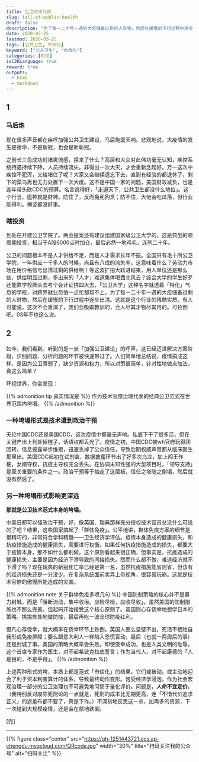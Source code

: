 ```yaml
---
title: 公卫时评几则
slug: fall-of-public-health
draft: false
description: "为了每一二十年一遇的大疫储备过剩的人财物，然后在缓慢的下行过程中逐步出清。这就是这个行业的残酷实质。"
date: 2020-05-25
lastmod: 2020-05-25
tags: [公共卫生, 市侩化]
keyword: ["公共卫生", "市侩化"]
categories: [时评]
isCJKLanguage: true
reward: true
outputs:
  - html
  - markdown
---
```


## 1

### 马后炮

现在很多声音都在疾呼加强公共卫生建设，马后炮震天响。悲观地说，大疫情的发生是宿命，不是新冠，也会是新新冠。

之前长三角成功封堵禽流感，换来了什么？高层和大众对此伟功毫无认知，疾控系统待遇持续下降，人员持续流失。非得出一次大灾，才会重新念起好。万一这次中疾控不犯浑，又给堵住了呢？大家又会继续遗忘下去，直到有经验的都退休了，剩下的菜鸟再也无力处置下一次大疫。这不是中国一家的问题，美国财政减负，也是连年带头砍CDC的预算。名言说得好，「走遍天下，公共卫生都没什么地位」。这个行当，瘟神就是财神。防住了，反而兔死狗烹；防不住，大佬会吃瓜落，但行业能得利。横竖都没好事。

<!--more--><p></p>

### 瞎投资

到处在开建公卫学院了。两会提案还有建议组建国家级公卫大学的。这是典型的顺周期投资，相当于A股6000点时加仓，最后必然一地鸡毛，连熊二十年。

公卫的问题根本不是人才供给不足，而是人才需求长年不振。全国只有毛十所公卫学院，一年供应一千多人的时候，尚且有八成的流失率。这意味着什么？劳动力市场在用价格信号出清过剩的供给啊！等这波扩招大跃进结束，用人单位还是那么些，供给明显过剩，多出来的「人才」难道集体喝西北风去？综合大学的学生好歹还能靠学校牌头去考个会计证拼四大去，「公卫大学」这种名字就透着「特化」气息的学校，对跨界就业恐怕一点忙都帮不上。为了每一二十年一遇的大疫储备过剩的人财物，然后在缓慢的下行过程中逐步出清。这就是这个行业的残酷实质。有人可能说，这次不会重演了，我们会吸取教训的，会人尽其才物尽其用的。可拉倒吧。03年不也这么说。

## 2

如今，我们看到、听到的是一派「加强公卫建设」的呼声。这已经迈进解决方案阶段，识别问题、分析问题的环节被快速带过了。人们简单地总结说，疫情搞成这样，是因为公卫薄弱了，缺少资源和权力，所以对策很简单，针对性地做点加法。真这么简单？

环视世界，你会发现：

{{% admonition tip 真实情况是 %}}
作为技术官僚治理代表的经典公卫范式在世界范围内垮塌。
{{% /admonition %}}

### 一种垮塌形式是技术遭到政治干预

无论中国CDC还是美国CDC，这次疫情中都毫无声响。私底下干了很多活，但在关键产出上到处掉链子，话语权都丢光了。疫情之初，中国CDC被wh官府玩得团团转，信息披露举步维艰，迅速丢掉了公众信任，导致后期权威声音都从临床医生那里出。美国CDC起初在试剂盒、数据披露环节出了好多次乌龙，加上闯王作梗，女婿夺权，抗疫主导权完全丢失。在协调未知性强的大型项目时，「领导支持」是至关重要的条件之一。政治干预等于抽走了这层板，信任之塔随之倒塌，然后就没有然后了。

### 另一种垮塌形式影响更深远

**那就是公卫技术范式本身的垮塌。**

中美日都可以怪政治干预，好，像英国、瑞典那样充分授权技术官员总没什么可说的了吧？结果，这些国家搞起了「群体免疫」。公平地讲，群体免疫方案的细节是很精巧的，非常符合学科精髓——卫生经济学评估。疫情本身造成的健康损失，和抗疫措施造成的健康损失，需要进行权衡。如果任何抗疫措施造成的损失，都要大于疫情本身，那不如什么都别做。这个原则看起来很正确，但事实是，抗疫造成的健康损失，主要是因为经济下滑导致的间接损失。然而什么都不做，难道经济就不下滑了吗？现在瑞典的新冠死亡率已经是第一名，虽然抗疫措施能省则省，但该有的经济损失还是一分没少。在复杂系统面前卖弄上帝视角，很容易玩崩。这就是技术官僚的傲慢所能造成的灾害。

{{% admonition note 关于群体免疫多喷几句 %}}
中国防制策略的核心并不是暴力封城，而是「阻断流动，集中收治。应检尽检，应收尽收」。虽然美国的防制措施也不那么完美，但起码开始接受这个核心原则了。英国则心存侥幸地想学日本的策略，挑挑拣拣地做防控，最后再吃一波全球防疫红利。

但凡心存侥幸，就大概率在侥幸环节上跌倒。英国人要么坚壁不出，死活不牺牲自我形成免疫屏障；要么跟意大利人一样陷入恐慌盲动，最后（也就一两周后的事）还是封城了事。英国的策略大概率会失败。即使侥幸成功，也是人类文明的耻辱。这个首席专家作为医生，对不起希波克拉底誓言；作为当代人，对不起康德的「人是目的，不是手段」。
{{% /admonition %}}

上述两种形式的垮，本质上都是范式「市侩化」的结果。它们或被动，或主动地迎合了利于资本利害算计的体系，导致最终动作变形。饱受经济学浸泡，作为社会宏观治理一部分的公卫治理也不可避免地习惯于量化评价。问题是，**人命不宜定价**。（我特别反对废除死刑论的一点就是，死刑的成本比无期更高，连「不惜代价追求正义」的遮羞布都不要了，真是下作。）不深刻地反思这一点，加再多的资源，下一次碰到大规模疫情，还是会在原地跌倒。

[完]

---

<!-- {% raw %} -->
{{% figure class="center" src="https://gh-1251443721.cos.ap-chengdu.myqcloud.com/QRcode.jpg" width="30%" title="扫码关注我的公众号" alt="扫码关注" %}}
<!-- {% endraw %} -->